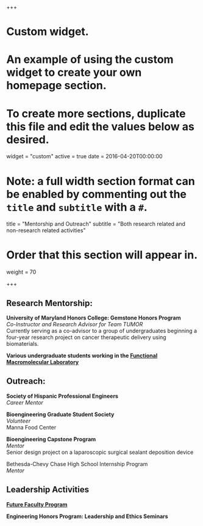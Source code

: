 +++
# Custom widget.
# An example of using the custom widget to create your own homepage section.
# To create more sections, duplicate this file and edit the values below as desired.
widget = "custom"
active = true
date = 2016-04-20T00:00:00

# Note: a full width section format can be enabled by commenting out the `title` and `subtitle` with a `#`.
title = "Mentorship and Outreach"
subtitle = "Both research related and non-research related activities"

# Order that this section will appear in.
weight = 70

+++

## Research Mentorship:

**University of Maryland Honors College: Gemstone Honors Program**  
*Co-Instructor and Research Advisor for Team TUMOR*  
Currently serving as a co-advisor to a group of undergraduates beginning a four-year research project on cancer therapeutic delivery using biomaterials.

**Various undergraduate students working in the [Functional Macromolecular Laboratory](http://fml.umd.edu/)**
  
  

## Outreach:

**Society of Hispanic Professional Engineers**  
*Career Mentor*

**Bioengineering Graduate Student Society**  
*Volunteer*  
Manna Food Center

**Bioengineering Capstone Program**  
*Mentor*  
Senior design project on a laparoscopic surgical sealant deposition device

Bethesda-Chevy Chase High School Internship Program  
*Mentor*
  
  

## Leadership Activities

**[Future Faculty Program](https://eng.umd.edu/future-faculty-program)**

**Engineering Honors Program: Leadership and Ethics Seminars**






